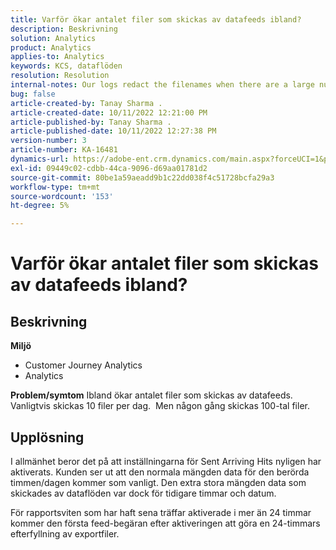 ```yaml
---
title: Varför ökar antalet filer som skickas av datafeeds ibland?
description: Beskrivning
solution: Analytics
product: Analytics
applies-to: Analytics
keywords: KCS, dataflöden
resolution: Resolution
internal-notes: Our logs redact the filenames when there are a large number of export files processed by data feeds, so you will see the file name in the logs "df_files" section as "REDACTED".
bug: false
article-created-by: Tanay Sharma .
article-created-date: 10/11/2022 12:21:00 PM
article-published-by: Tanay Sharma .
article-published-date: 10/11/2022 12:27:38 PM
version-number: 3
article-number: KA-16481
dynamics-url: https://adobe-ent.crm.dynamics.com/main.aspx?forceUCI=1&pagetype=entityrecord&etn=knowledgearticle&id=17c67d27-5f49-ed11-bba2-0022480868ff
exl-id: 09449c02-cdbb-44ca-9096-d69aa01781d2
source-git-commit: 80be1a59aeadd9b1c22dd038f4c51728bcfa29a3
workflow-type: tm+mt
source-wordcount: '153'
ht-degree: 5%

---
```


# Varför ökar antalet filer som skickas av datafeeds ibland?

## Beskrivning

<b>Miljö</b>
- Customer Journey Analytics
- Analytics 



<b>Problem/symtom</b>
Ibland ökar antalet filer som skickas av datafeeds. Vanligtvis skickas 10 filer per dag.  Men någon gång skickas 100-tal filer.


## Upplösning


I allmänhet beror det på att inställningarna för Sent Arriving Hits nyligen har aktiverats. Kunden ser ut att den normala mängden data för den berörda timmen/dagen kommer som vanligt. Den extra stora mängden data som skickades av dataflöden var dock för tidigare timmar och datum.

För rapportsviten som har haft sena träffar aktiverade i mer än 24 timmar kommer den första feed-begäran efter aktiveringen att göra en 24-timmars efterfyllning av exportfiler.
